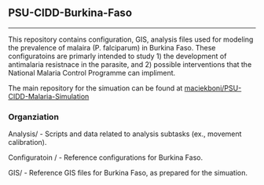 ## PSU-CIDD-Burkina-Faso
---
This repository contains configuration, GIS, analysis files used for modeling the prevalence of malaira (P. falciparum) in Burkina Faso. These configuratoins are primarly intended to study 1) the development of antimalaria resistnace in the parasite, and 2) possible interventions that the National Malaria Control Programme can impliment.

The main repository for the simuation can be found at [maciekboni/PSU-CIDD-Malaria-Simulation](https://github.com/maciekboni/PSU-CIDD-Malaria-Simulation)

### Organziation
Analysis/ - Scripts and data related to analysis subtasks (ex., movement calibration).

Configuratoin / - Reference configurations for Burkina Faso.

GIS/ - Reference GIS files for Burkina Faso, as prepared for the simuation.
